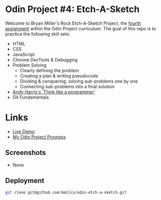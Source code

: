 # Odin Project #4: Etch-A-Sketch

Welcome to Bryan Miller's Rock Etch-A-Sketch Project, the [fourth assignment](https://www.theodinproject.com/lessons/foundations-etch-a-sketch) within the Odin Project curriculum. The goal of this repo is to practice the following skill sets:

- HTML
- CSS
- JavaScript
- Chrome DevTools & Debugging
- Problem Solving
  - Clearly defining the problem
  - Creating a plan & writing pseudocode
  - Dividing & conquering: solving sub-problems one by one
  - Connecting sub-problems into a final solution
- [Andy Harris's 'Think like a programmer'](https://www.youtube.com/watch?v=azcrPFhaY9k)
- Git Fundamentals

# Links

- [Live Demo](https://bmilcs.github.io/odin-etch-a-sketch/)
- [My Odin Project Progress](https://github.com/bmilcs/op)

## Screenshots

- None

## Deployment

```sh
git clone git@github.com:bmilcs/odin-etch-a-sketch.git
```
